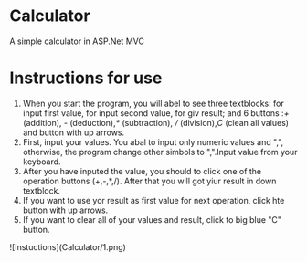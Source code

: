 # Calculator
A simple calculator in ASP.Net MVC

<h1> Instructions for use </h1>
<ol>
 <li>
   When you start the program, you will abel to see three textblocks: for input first value, for input second value, for giv result;
   and 6 buttons :<i>+</i> (addition), <i>-</i> (deduction),<i>*</i> (subtraction), <i>/</i> (division),<i>C</i> (clean all values) and button with up arrows.
</li>
<li>
 First, input your values. You abal to input only numeric values and ",", otherwise, the program change other simbols to ",".Input value from your keyboard.
 </li>
 <li>
   After you have inputed the value, you should to click one of the operation buttons (+,-,*,/). After that you will got yiur result in down textblock.
 </li>

  <li>
   If you want to use yor result as first value for next operation, click hte button with up arrows. 
  </li>
  
  <li>
   If you want to clear all of your values and result, click to big blue "C" button.
  </li>
</ol>
   ![Instuctions](Calculator/1.png)

